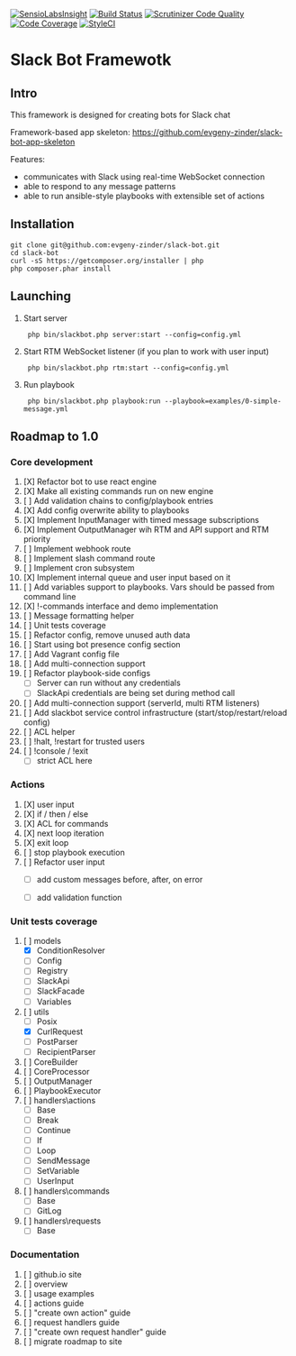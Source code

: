 [![SensioLabsInsight](https://insight.sensiolabs.com/projects/9f062b20-712b-4b26-a0a3-88fc509bb911/mini.png)](https://insight.sensiolabs.com/projects/9f062b20-712b-4b26-a0a3-88fc509bb911)
[![Build Status](https://travis-ci.org/evgeny-zinder/slack-bot.svg?branch=master)](https://travis-ci.org/evgeny-zinder/slack-bot)
[![Scrutinizer Code Quality](https://scrutinizer-ci.com/g/evgeny-zinder/slack-bot/badges/quality-score.png?b=master)](https://scrutinizer-ci.com/g/evgeny-zinder/slack-bot/?branch=master)
[![Code Coverage](https://scrutinizer-ci.com/g/evgeny-zinder/slack-bot/badges/coverage.png?b=master)](https://scrutinizer-ci.com/g/evgeny-zinder/slack-bot/?branch=master)
[![StyleCI](https://styleci.io/repos/46425062/shield)](https://styleci.io/repos/46425062)

# Slack Bot Framewotk

## Intro

This framework is designed for creating bots for Slack chat

Framework-based app skeleton: https://github.com/evgeny-zinder/slack-bot-app-skeleton

Features:
 * communicates with Slack using real-time WebSocket connection
 * able to respond to any message patterns
 * able to run ansible-style playbooks with extensible set of actions

## Installation

    git clone git@github.com:evgeny-zinder/slack-bot.git
    cd slack-bot
    curl -sS https://getcomposer.org/installer | php
    php composer.phar install

## Launching

1. Start server

        php bin/slackbot.php server:start --config=config.yml

2. Start RTM WebSocket listener (if you plan to work with user input)

        php bin/slackbot.php rtm:start --config=config.yml

3. Run playbook

        php bin/slackbot.php playbook:run --playbook=examples/0-simple-message.yml

## Roadmap to 1.0

### Core development
1. [X] Refactor bot to use react engine
2. [X] Make all existing commands run on new engine
3. [ ] Add validation chains to config/playbook entries
4. [X] Add config overwrite ability to playbooks
5. [X] Implement InputManager with timed message subscriptions
6. [X] Implement OutputManager wih RTM and API support and RTM priority
7. [ ] Implement webhook route
8. [ ] Implement slash command route
9. [ ] Implement cron subsystem
10. [X] Implement internal queue and user input based on it
11. [ ] Add variables support to playbooks. Vars should be passed from command line
12. [X] !-commands interface and demo implementation
13. [ ] Message formatting helper
14. [ ] Unit tests coverage
15. [ ] Refactor config, remove unused auth data
16. [ ] Start using bot presence config section
17. [ ] Add Vagrant config file
18. [ ] Add multi-connection support
19. [ ] Refactor playbook-side configs
     * [ ] Server can run without any credentials
     * [ ] SlackApi credentials are being set during method call
20. [ ] Add multi-connection support (serverId, multi RTM listeners)
21. [ ] Add slackbot service control infrastructure (start/stop/restart/reload config)
22. [ ] ACL helper
23. [ ] !halt, !restart for trusted users
24. [ ] !console / !exit
     * [ ] strict ACL here

### Actions
1. [X] user input
2. [X] if / then / else
3. [X] ACL for commands
4. [X] next loop iteration
5. [X] exit loop
6. [ ] stop playbook execution
7. [ ] Refactor user input
    * [ ] add custom messages before, after, on error
    * [ ] add validation function


### Unit tests coverage
1. [ ] models
    * [X] ConditionResolver
    * [ ] Config
    * [ ] Registry
    * [ ] SlackApi
    * [ ] SlackFacade
    * [ ] Variables
2. [ ] utils
    * [ ] Posix
    * [X] CurlRequest
    * [ ] PostParser
    * [ ] RecipientParser
3. [ ] CoreBuilder
4. [ ] CoreProcessor
5. [ ] OutputManager
6. [ ] PlaybookExecutor
7. [ ] handlers\actions
    * [ ] Base
    * [ ] Break
    * [ ] Continue
    * [ ] If
    * [ ] Loop
    * [ ] SendMessage
    * [ ] SetVariable
    * [ ] UserInput
8. [ ] handlers\commands
    * [ ] Base
    * [ ] GitLog
9. [ ] handlers\requests
    * [ ] Base

### Documentation
1. [ ] github.io site
2. [ ] overview
3. [ ] usage examples
4. [ ] actions guide
5. [ ] "create own action" guide
6. [ ] request handlers guide
7. [ ] "create own request handler" guide
8. [ ] migrate roadmap to site

